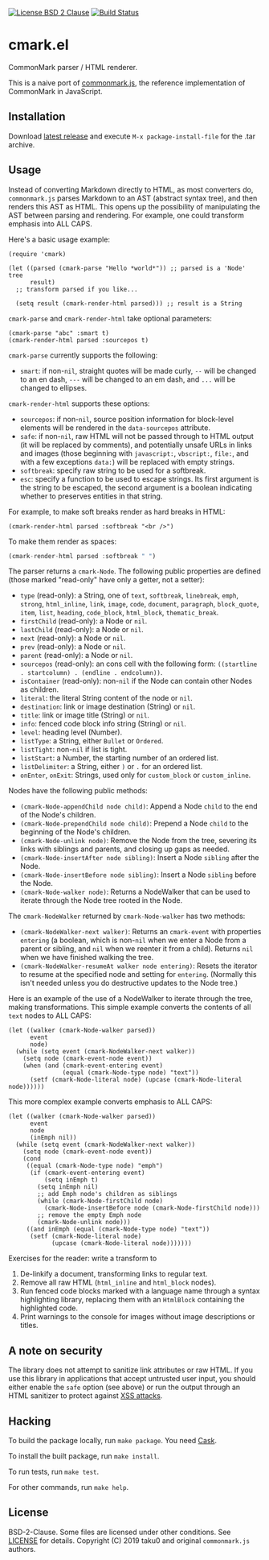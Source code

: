 [![License BSD 2 Clause][badge-license]][LICENSE]
[![Build Status][badge-travis]][travis]

# cmark.el

CommonMark parser / HTML renderer.

This is a naive port of [commonmark.js][], the reference implementation of
CommonMark in JavaScript.

## Installation

Download [latest release][releases] and execute `M-x package-install-file` for
the .tar archive.

## Usage

Instead of converting Markdown directly to HTML, as most converters
do, `commonmark.js` parses Markdown to an AST (abstract syntax tree),
and then renders this AST as HTML.  This opens up the possibility of
manipulating the AST between parsing and rendering.  For example, one
could transform emphasis into ALL CAPS.

Here's a basic usage example:

``` elisp
(require 'cmark)

(let ((parsed (cmark-parse "Hello *world*")) ;; parsed is a 'Node' tree
      result)
  ;; transform parsed if you like...

  (setq result (cmark-render-html parsed))) ;; result is a String
```

`cmark-parse` and `cmark-render-html` take optional parameters:

``` elisp
(cmark-parse "abc" :smart t)
(cmark-render-html parsed :sourcepos t)
```

`cmark-parse` currently supports the following:

- `smart`:  if non-`nil`, straight quotes will be made curly, `--` will
  be changed to an en dash, `---` will be changed to an em dash, and
  `...` will be changed to ellipses.

`cmark-render-html` supports these options:

- `sourcepos`:  if non-`nil`, source position information for block-level
  elements will be rendered in the `data-sourcepos` attribute.
- `safe`: if non-`nil`, raw HTML will not be passed through to HTML
  output (it will be replaced by comments), and potentially unsafe
  URLs in links and images (those beginning with `javascript:`,
  `vbscript:`, `file:`, and with a few exceptions `data:`) will
  be replaced with empty strings.
- `softbreak`: specify raw string to be used for a softbreak.
- `esc`: specify a function to be used to escape strings.  Its
  first argument is the string to be escaped, the second argument
  is a boolean indicating whether to preserves entities in that
  string.

For example, to make soft breaks render as hard breaks in HTML:

``` elisp
(cmark-render-html parsed :softbreak "<br />")
```

To make them render as spaces:

``` js
(cmark-render-html parsed :softbreak " ")
```

The parser returns a `cmark-Node`.  The following public properties are defined
(those marked "read-only" have only a getter, not a setter):

- `type` (read-only):  a String, one of
  `text`, `softbreak`, `linebreak`, `emph`, `strong`,
  `html_inline`, `link`, `image`, `code`, `document`, `paragraph`,
  `block_quote`, `item`, `list`, `heading`, `code_block`,
  `html_block`, `thematic_break`.
- `firstChild` (read-only):  a Node or `nil`.
- `lastChild` (read-only): a Node or `nil`.
- `next` (read-only): a Node or `nil`.
- `prev` (read-only): a Node or `nil`.
- `parent` (read-only): a Node or `nil`.
- `sourcepos` (read-only): an cons cell with the following form:
  `((startline . startcolumn) . (endline . endcolumn))`.
- `isContainer` (read-only): non-`nil` if the Node can contain other
   Nodes as children.
- `literal`: the literal String content of the node or `nil`.
- `destination`: link or image destination (String) or `nil`.
- `title`: link or image title (String) or `nil`.
- `info`: fenced code block info string (String) or `nil`.
- `level`: heading level (Number).
- `listType`: a String, either `Bullet` or `Ordered`.
- `listTight`: non-`nil` if list is tight.
- `listStart`: a Number, the starting number of an ordered list.
- `listDelimiter`: a String, either `)` or `.` for an ordered list.
- `onEnter`, `onExit`: Strings, used only for `custom_block` or
  `custom_inline`.

Nodes have the following public methods:

- `(cmark-Node-appendChild node child)`:  Append a Node `child` to the end of
  the Node's children.
- `(cmark-Node-prependChild node child)`:  Prepend a Node `child` to the
  beginning of the Node's children.
- `(cmark-Node-unlink node)`:  Remove the Node from the tree, severing its links
  with siblings and parents, and closing up gaps as needed.
- `(cmark-Node-insertAfter node sibling)`: Insert a Node `sibling` after the
  Node.
- `(cmark-Node-insertBefore node sibling)`: Insert a Node `sibling` before the
  Node.
- `(cmark-Node-walker node)`: Returns a NodeWalker that can be used to iterate
  through the Node tree rooted in the Node.

The `cmark-NodeWalker` returned by `cmark-Node-walker` has two methods:

- `(cmark-NodeWalker-next walker)`: Returns an `cmark-event` with properties
  `entering` (a boolean, which is non-`nil` when we enter a Node from a parent
  or sibling, and `nil` when we reenter it from a child).  Returns `nil` when
  we have finished walking the tree.
- `(cmark-NodeWalker-resumeAt walker node entering)`: Resets the iterator to
  resume at the specified node and setting for `entering`.  (Normally this isn't
  needed unless you do destructive updates to the Node tree.)

Here is an example of the use of a NodeWalker to iterate through
the tree, making transformations.  This simple example converts
the contents of all `text` nodes to ALL CAPS:

``` elisp
(let ((walker (cmark-Node-walker parsed))
      event
      node)
  (while (setq event (cmark-NodeWalker-next walker))
    (setq node (cmark-event-node event))
    (when (and (cmark-event-entering event)
               (equal (cmark-Node-type node) "text"))
      (setf (cmark-Node-literal node) (upcase (cmark-Node-literal node))))))
```

This more complex example converts emphasis to ALL CAPS:

``` elisp
(let ((walker (cmark-Node-walker parsed))
      event
      node
      (inEmph nil))
  (while (setq event (cmark-NodeWalker-next walker))
    (setq node (cmark-event-node event))
    (cond
     ((equal (cmark-Node-type node) "emph")
      (if (cmark-event-entering event)
          (setq inEmph t)
        (setq inEmph nil)
        ;; add Emph node's children as siblings
        (while (cmark-Node-firstChild node)
          (cmark-Node-insertBefore node (cmark-Node-firstChild node)))
        ;; remove the empty Emph node
        (cmark-Node-unlink node)))
     ((and inEmph (equal (cmark-Node-type node) "text"))
      (setf (cmark-Node-literal node)
            (upcase (cmark-Node-literal node)))))))
```

Exercises for the reader:  write a transform to

1. De-linkify a document, transforming links to regular text.
2. Remove all raw HTML (`html_inline` and `html_block` nodes).
3. Run fenced code blocks marked with a language name through
   a syntax highlighting library, replacing them with an `HtmlBlock`
   containing the highlighted code.
4. Print warnings to the console for images without image
   descriptions or titles.

## A note on security

The library does not attempt to sanitize link attributes or
raw HTML.  If you use this library in applications that accept
untrusted user input, you should either enable the `safe` option
(see above) or run the output through an HTML sanitizer to protect against
[XSS attacks](http://en.wikipedia.org/wiki/Cross-site_scripting).

## Hacking

To build the package locally, run `make package`. You need [Cask][].

To install the built package, run `make install`.

To run tests, run `make test`.

For other commands, run `make help`.

## License

BSD-2-Clause. Some files are licensed under other conditions.
See [LICENSE][] for details. Copyright (C) 2019 taku0 and original
`commonmark.js` authors.

[badge-license]: https://img.shields.io/badge/license-BSD--2--Clause-green.svg
[badge-travis]: https://travis-ci.org/taku0/cmark-el.png?branch=master
[travis]: https://travis-ci.org/taku0/cmark-el
[LICENSE]: ./LICENSE
[commonmark.js]: https://github.com/commonmark/commonmark.js/
[releases]: https://github.com/taku0/cmark/releases
[Cask]: https://github.com/cask/cask
